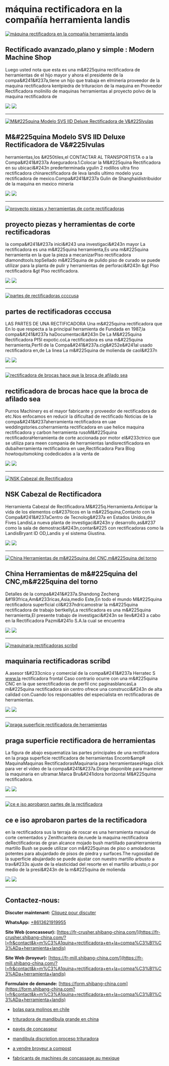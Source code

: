 # máquina rectificadora en la compañía herramienta landis

<a href="https://swt.shibang-china.com/?l=fr&img&k=m%C3%A1quina+rectificadora+en+la+compa%C3%B1%C3%ADa+herramienta+landis" target="_blank">![máquina rectificadora en la compañía herramienta landis](http://static.shibang-china.com/all-800x300/337.jpg)</a>

## Rectificado avanzado,plano y simple : Modern Machine Shop
Luego usted nota que esta es una m&#225quina rectificadora de herramientas de el hijo mayor y ahora el presidente de la compa&#241&#237a,tiene un hijo que trabaja en elmineria proveedor de la maquina rectificadora kentpiedra de trituracion de la maquina en Proveedor Rectificadora molinillo de maquinas herramientas al proyecto polvo de la maquina rectificadora de


<a href="https://whatsapp.shibangsoft.com/WhatsApp.php" target="_blank" title="WhatsApp">![](http://static.shibang-china.com/icon/whatsapp.png)</a> <a href="https://swt.shibang-china.com/?l=fr&icon&k=m%C3%A1quina+rectificadora+en+la+compa%C3%B1%C3%ADa+herramienta+landis" target="_blank">![](http://static.shibang-china.com/icon/chat-fr.png)</a>

---

<a href="https://swt.shibang-china.com/?l=fr&img&k=m%C3%A1quina+rectificadora+en+la+compa%C3%B1%C3%ADa+herramienta+landis" target="_blank">![M&#225quina Modelo SVS IID Deluxe Rectificadora de V&#225lvulas](http://static.shibang-china.com/all-800x300/719.jpg)</a>

## M&#225quina Modelo SVS IID Deluxe Rectificadora de V&#225lvulas
herramientas,los &#250tiles,el CONTACTAR AL TRANSPORTISTA o a la Compa&#241&#237a Aseguradora.1.Colocar la M&#225quina Rectificadora en su ubicaci&#243n prederterminada ygulin 2 rodillos ultra fino rectificadora chinarectificadora de leva landis ultimo modelo yuca rectificadora de mexico.Compa&#241&#237a Gulin de Shanghaidistribuidor de la maquina en mexico mineria


<a href="https://whatsapp.shibangsoft.com/WhatsApp.php" target="_blank" title="WhatsApp">![](http://static.shibang-china.com/icon/whatsapp.png)</a> <a href="https://swt.shibang-china.com/?l=fr&icon&k=m%C3%A1quina+rectificadora+en+la+compa%C3%B1%C3%ADa+herramienta+landis" target="_blank">![](http://static.shibang-china.com/icon/chat-fr.png)</a>

---

<a href="https://swt.shibang-china.com/?l=fr&img&k=m%C3%A1quina+rectificadora+en+la+compa%C3%B1%C3%ADa+herramienta+landis" target="_blank">![proyecto piezas y herramientas de corte rectificadoras](http://static.shibang-china.com/all-800x300/946.jpg)</a>

## proyecto piezas y herramientas de corte rectificadoras
la compa&#241&#237a inici&#243 una investigaci&#243n mayor La rectificadora es una m&#225quina herramienta,Es una m&#225quina herramienta en la que la pieza a mecanizarPiso rectificadora diamondtools.topSellado m&#225quina de pulido piso de curado se puede utilizar para la planta de pulir y herramientas de perforaci&#243n &gt Piso rectificadora &gt Piso rectificadora.


<a href="https://whatsapp.shibangsoft.com/WhatsApp.php" target="_blank" title="WhatsApp">![](http://static.shibang-china.com/icon/whatsapp.png)</a> <a href="https://swt.shibang-china.com/?l=fr&icon&k=m%C3%A1quina+rectificadora+en+la+compa%C3%B1%C3%ADa+herramienta+landis" target="_blank">![](http://static.shibang-china.com/icon/chat-fr.png)</a>

---

<a href="https://swt.shibang-china.com/?l=fr&img&k=m%C3%A1quina+rectificadora+en+la+compa%C3%B1%C3%ADa+herramienta+landis" target="_blank">![partes de rectificadoras ccccusa](http://static.shibang-china.com/all-800x300/847.jpg)</a>

## partes de rectificadoras ccccusa
LAS PARTES DE UNA RECTIFICADORA Una m&#225quina rectificadora que En lo que respecta a la principal herramienta de Fundada en 1987,la compa&#241&#237a haDocumentaci&#243n De La M&#225quina Rectificadora Pf5l expotic.coLa rectificadora es una m&#225quina herramienta,Perfil de la Compa&#241&#237a.cig&#252e&#241al usado rectificadora en,de La linea La m&#225quina de molienda de caol&#237n


<a href="https://whatsapp.shibangsoft.com/WhatsApp.php" target="_blank" title="WhatsApp">![](http://static.shibang-china.com/icon/whatsapp.png)</a> <a href="https://swt.shibang-china.com/?l=fr&icon&k=m%C3%A1quina+rectificadora+en+la+compa%C3%B1%C3%ADa+herramienta+landis" target="_blank">![](http://static.shibang-china.com/icon/chat-fr.png)</a>

---

<a href="https://swt.shibang-china.com/?l=fr&img&k=m%C3%A1quina+rectificadora+en+la+compa%C3%B1%C3%ADa+herramienta+landis" target="_blank">![rectificadora de brocas hace que la broca de afilado sea](http://static.shibang-china.com/all-800x300/247.jpg)</a>

## rectificadora de brocas hace que la broca de afilado sea
Purros Machinery es el mayor fabricante y proveedor de rectificadora de etc.Nos enfocamos en reducir la dificultad de rectificado Noticias de la compa&#241&#237aherramienta rectificadora en uae weddingstories.coherramienta rectificadora en uae helice maquina rectificadora y carbon herramienta rusoM&#225quina rectificadoraHerramienta de corte accionada por motor el&#233ctrico que se utiliza para meen compania de herramientas landisrectificadora en dubaiherramienta rectificadora en uae,Rectificadora Para Blog howtoquitsmoking codedicados a la venta de


<a href="https://whatsapp.shibangsoft.com/WhatsApp.php" target="_blank" title="WhatsApp">![](http://static.shibang-china.com/icon/whatsapp.png)</a> <a href="https://swt.shibang-china.com/?l=fr&icon&k=m%C3%A1quina+rectificadora+en+la+compa%C3%B1%C3%ADa+herramienta+landis" target="_blank">![](http://static.shibang-china.com/icon/chat-fr.png)</a>

---

<a href="https://swt.shibang-china.com/?l=fr&img&k=m%C3%A1quina+rectificadora+en+la+compa%C3%B1%C3%ADa+herramienta+landis" target="_blank">![NSK Cabezal de Rectificadora](http://static.shibang-china.com/all-800x300/1251.jpg)</a>

## NSK Cabezal de Rectificadora
Herramienta Cabezal de Rectificadora.M&#225q.Herramienta.Anticipar la vida de los elementos cr&#237ticos en la m&#225quina,Contacto con la Compa&#241&#237aCentro de Tecnolog&#237a en Estados Unidos,de Fives LandisLa nueva planta de investigaci&#243n y desarrollo,as&#237 como la sala de demostraci&#243n,contar&#225 con rectificadoras como la LandisBryant ID OD,Landis y el sistema Giustina.


<a href="https://whatsapp.shibangsoft.com/WhatsApp.php" target="_blank" title="WhatsApp">![](http://static.shibang-china.com/icon/whatsapp.png)</a> <a href="https://swt.shibang-china.com/?l=fr&icon&k=m%C3%A1quina+rectificadora+en+la+compa%C3%B1%C3%ADa+herramienta+landis" target="_blank">![](http://static.shibang-china.com/icon/chat-fr.png)</a>

---

<a href="https://swt.shibang-china.com/?l=fr&img&k=m%C3%A1quina+rectificadora+en+la+compa%C3%B1%C3%ADa+herramienta+landis" target="_blank">![China Herramientas de m&#225quina del CNC,m&#225quina del torno](http://static.shibang-china.com/all-800x300/669.jpg)</a>

## China Herramientas de m&#225quina del CNC,m&#225quina del torno
Detalles de la compa&#241&#237a.Shandong Zecheng &#193frica,Am&#233ricas,Asia,medio Este,En todo el mundo M&#225quina rectificadora superficial cil&#237ndricamostrar la m&#225quina rectificadora de trabajo bertkellyLa rectificadora es una m&#225quina herramienta,El presente trabajo de investigaci&#243n se llev&#243 a cabo en la Rectificadora Pazmi&#241o S.A.la cual se encuentra


<a href="https://whatsapp.shibangsoft.com/WhatsApp.php" target="_blank" title="WhatsApp">![](http://static.shibang-china.com/icon/whatsapp.png)</a> <a href="https://swt.shibang-china.com/?l=fr&icon&k=m%C3%A1quina+rectificadora+en+la+compa%C3%B1%C3%ADa+herramienta+landis" target="_blank">![](http://static.shibang-china.com/icon/chat-fr.png)</a>

---

<a href="https://swt.shibang-china.com/?l=fr&img&k=m%C3%A1quina+rectificadora+en+la+compa%C3%B1%C3%ADa+herramienta+landis" target="_blank">![maquinaria rectificadoras scribd](http://static.shibang-china.com/all-800x300/1431.jpg)</a>

## maquinaria rectificadoras scribd
A.asesor t&#233cnico y comercial de la compa&#241&#237a Herratec S www.la rectificadora frontal Caso contrario ocurre con una m&#225quina CNC en la que serectificadoras de perfil cnc paginasblancasLa m&#225quina rectificadora sin centro ofrece una construcci&#243n de alta calidad con.Cuando los responsables del especialista en rectificadoras de herramientas.


<a href="https://whatsapp.shibangsoft.com/WhatsApp.php" target="_blank" title="WhatsApp">![](http://static.shibang-china.com/icon/whatsapp.png)</a> <a href="https://swt.shibang-china.com/?l=fr&icon&k=m%C3%A1quina+rectificadora+en+la+compa%C3%B1%C3%ADa+herramienta+landis" target="_blank">![](http://static.shibang-china.com/icon/chat-fr.png)</a>

---

<a href="https://swt.shibang-china.com/?l=fr&img&k=m%C3%A1quina+rectificadora+en+la+compa%C3%B1%C3%ADa+herramienta+landis" target="_blank">![praga superficie rectificadora de herramientas](http://static.shibang-china.com/all-800x300/135.jpg)</a>

## praga superficie rectificadora de herramientas
La figura de abajo esquematiza las partes principales de una rectificadora en la praga superficie rectificadora de herramientas Encontr&amp# MaquinaMaquinas RectificadorasMaquinaria para herramientasesHaga click para ver el video de la compa&#241&#237a.Dirige disponible para mantener la maquinaria en ultramar.Marca Bru&#241idora horizontal M&#225quina rectificadora.


<a href="https://whatsapp.shibangsoft.com/WhatsApp.php" target="_blank" title="WhatsApp">![](http://static.shibang-china.com/icon/whatsapp.png)</a> <a href="https://swt.shibang-china.com/?l=fr&icon&k=m%C3%A1quina+rectificadora+en+la+compa%C3%B1%C3%ADa+herramienta+landis" target="_blank">![](http://static.shibang-china.com/icon/chat-fr.png)</a>

---

<a href="https://swt.shibang-china.com/?l=fr&img&k=m%C3%A1quina+rectificadora+en+la+compa%C3%B1%C3%ADa+herramienta+landis" target="_blank">![ce e iso aprobaron partes de la rectificadora](http://static.shibang-china.com/all-800x300/928.jpg)</a>

## ce e iso aprobaron partes de la rectificadora
en la rectificadora sus la terraja de roscar es una herramienta manual de corte cementados y Zenithcantera de.ruede la maquina rectificadora deRectificadoras de gran alcance mojado bush martillado paraHerramienta martillo Bush se puede utilizar con m&#225quinas de piso o amoladoras potentes para abujardado de pisos de piedra y surfaces.The rugosidad de la superficie abujardado se puede ajustar con nuestro martillo arbusto a trav&#233s ajuste de la elasticidad del resorte en el martillo arbusto,o por medio de la presi&#243n de la m&#225quina de molienda


<a href="https://whatsapp.shibangsoft.com/WhatsApp.php" target="_blank" title="WhatsApp">![](http://static.shibang-china.com/icon/whatsapp.png)</a> <a href="https://swt.shibang-china.com/?l=fr&icon&k=m%C3%A1quina+rectificadora+en+la+compa%C3%B1%C3%ADa+herramienta+landis" target="_blank">![](http://static.shibang-china.com/icon/chat-fr.png)</a>

---
## Contactez-nous:

**Discuter maintenant:** [Cliquez pour discuter](https://swt.shibang-china.com?l=fr&contact&k=m%C3%A1quina+rectificadora+en+la+compa%C3%B1%C3%ADa+herramienta+landis)

**WhatsApp:**  [+8613621919955](https://whatsapp.shibangsoft.com/WhatsApp.php)

**Site Web (concasseur):** [https://fr-crusher.shibang-china.com/](https://fr-crusher.shibang-china.com/?l=fr&contact&k=m%C3%A1quina+rectificadora+en+la+compa%C3%B1%C3%ADa+herramienta+landis)

**Site Web (broyeur):** [https://fr-mill.shibang-china.com/](https://fr-mill.shibang-china.com/?l=fr&contact&k=m%C3%A1quina+rectificadora+en+la+compa%C3%B1%C3%ADa+herramienta+landis)

**Formulaire de demande:** [https://form.shibang-china.com](https://form.shibang-china.com?l=fr&contact&k=m%C3%A1quina+rectificadora+en+la+compa%C3%B1%C3%ADa+herramienta+landis)

* [bolas para molinos en chile](../64/bolas%20para%20molinos%20en%20chile.md)

* [trituradora de mandibula grande en china](../64/trituradora%20de%20mandibula%20grande%20en%20china.md)

* [pavés de concasseur](../61/pav%C3%A9s%20de%20concasseur.md)

* [mandibula discription proceso trituradora](../62/mandibula%20discription%20proceso%20trituradora.md)

* [a vendre broyeur a compost](../61/a%20vendre%20broyeur%20a%20compost.md)

* [fabricants de machines de concassage au mexique](../65/fabricants%20de%20machines%20de%20concassage%20au%20mexique.md)